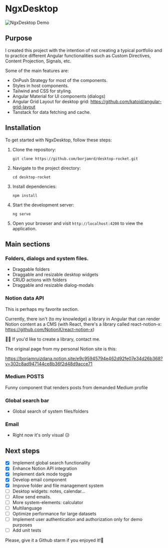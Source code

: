 # NgxDesktop

![NgxDesktop Demo](src/assets/files/readme_video.gif)

## Purpose

I created this project with the intention of not creating a typical portfolio and to practice different Angular functionalities such as Custom Directives, Content Projection, Signals, etc.

Some of the main features are:

- OnPush Strategy for most of the components.
- Styles in host components.
- Tailwind and CSS for styling.
- Angular Material for UI components (dialogs)
- Angular Grid Layout for desktop grid: https://github.com/katoid/angular-grid-layout
- Tanstack for data fetching and cache.

## Installation

To get started with NgxDesktop, follow these steps:

1. Clone the repository:

   ```
   git clone https://github.com/borjamrd/desktop-rocket.git
   ```

2. Navigate to the project directory:

   ```
   cd desktop-rocket
   ```

3. Install dependencies:

   ```
   npm install
   ```

4. Start the development server:

   ```
   ng serve
   ```

5. Open your browser and visit `http://localhost:4200` to view the application.

## Main sections

### Folders, dialogs and system files.

- Draggable folders
- Draggable and resizable desktop widgets
- CRUD actions with folders
- Draggable and resizable dialog-modals

### Notion data API

This is perhaps my favorite section.

Currently, there isn't (to my knowledge) a library in Angular that can render Notion content as a CMS (with React, there's a library called react-notion-x: https://github.com/NotionX/react-notion-x)

👷‍♂️ If you'd like to create a library, contact me.

The original page from my personal Notion site is this:

https://borjamruizdana.notion.site/e9c95945794e462d92fe07e34d26b368?v=302c8ad947144ce8b36f2d48d9acce71

### Medium POSTS

Funny component that renders posts from demanded Medium profile

### Global search bar

- Global search of system files/folders

### Email

- Right now it's only visual 😥

## Next steps

- [x] Implement global search functionality
- [x] Enhance Notion API integration
- [x] Implement dark mode toggle
- [x] Develop email component
- [x] Improve folder and file management system
- [ ] Desktop widgets: notes, calendar...
- [ ] Allow send emails.
- [ ] More system-elements: calculator
- [ ] Multilanguage
- [ ] Optimize performance for large datasets
- [ ] Implement user authentication and authorization only for demo purposes
- [ ] Add unit tests

Please, give it a Github starm if you enjoyed it!🚀
